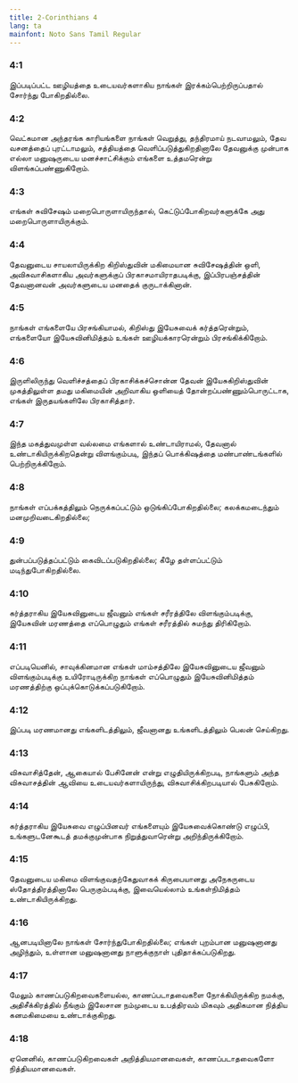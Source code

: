 ```yaml
---
title: 2-Corinthians 4
lang: ta
mainfont: Noto Sans Tamil Regular
---
```


###  4:1

இப்படிப்பட்ட ஊழியத்தை உடையவர்களாகிய நாங்கள் இரக்கம்பெற்றிருப்பதால் சோர்ந்து போகிறதில்லை.

###  4:2

வெட்கமான அந்தரங்க காரியங்களை நாங்கள் வெறுத்து, தந்திரமாய் நடவாமலும், தேவ வசனத்தைப் புரட்டாமலும், சத்தியத்தை வெளிப்படுத்துகிறதினாலே தேவனுக்கு முன்பாக எல்லா மனுஷருடைய மனச்சாட்சிக்கும் எங்களை உத்தமரென்று விளங்கப்பண்ணுகிறோம்.

###  4:3

எங்கள் சுவிசேஷம் மறைபொருளாயிருந்தால், கெட்டுப்போகிறவர்களுக்கே அது மறைபொருளாயிருக்கும்.

###  4:4

தேவனுடைய சாயலாயிருக்கிற கிறிஸ்துவின் மகிமையான சுவிசேஷத்தின் ஒளி, அவிசுவாசிகளாகிய அவர்களுக்குப் பிரகாசமாயிராதபடிக்கு, இப்பிரபஞ்சத்தின் தேவனானவன் அவர்களுடைய மனதைக் குருடாக்கினான்.

###  4:5

நாங்கள் எங்களையே பிரசங்கியாமல், கிறிஸ்து இயேசுவைக் கர்த்தரென்றும், எங்களையோ இயேசுவினிமித்தம் உங்கள் ஊழியக்காரரென்றும் பிரசங்கிக்கிறோம்.

###  4:6

இருளிலிருந்து வெளிச்சத்தைப் பிரகாசிக்கச்சொன்ன தேவன் இயேசுகிறிஸ்துவின் முகத்திலுள்ள தமது மகிமையின் அறிவாகிய ஒளியைத் தோன்றப்பண்ணும்பொருட்டாக, எங்கள் இருதயங்களிலே பிரகாசித்தார்.

###  4:7

இந்த மகத்துவமுள்ள வல்லமை எங்களால் உண்டாயிராமல், தேவனால் உண்டாகியிருக்கிறதென்று விளங்கும்படி, இந்தப் பொக்கிஷத்தை மண்பாண்டங்களில் பெற்றிருக்கிறோம்.

###  4:8

நாங்கள் எப்பக்கத்திலும் நெருக்கப்பட்டும் ஒடுங்கிப்போகிறதில்லை; கலக்கமடைந்தும் மனமுறிவடைகிறதில்லை;

###  4:9

துன்பப்படுத்தப்பட்டும் கைவிடப்படுகிறதில்லை; கீழே தள்ளப்பட்டும் மடிந்துபோகிறதில்லை.

###  4:10

கர்த்தராகிய இயேசுவினுடைய ஜீவனும் எங்கள் சரீரத்திலே விளங்கும்படிக்கு, இயேசுவின் மரணத்தை எப்பொழுதும் எங்கள் சரீரத்தில் சுமந்து திரிகிறோம்.

###  4:11

எப்படியெனில், சாவுக்கினமான எங்கள் மாம்சத்திலே இயேசுவினுடைய ஜீவனும் விளங்கும்படிக்கு உயிரோடிருக்கிற நாங்கள் எப்பொழுதும் இயேசுவினிமித்தம் மரணத்திற்கு ஒப்புக்கொடுக்கப்படுகிறோம்.

###  4:12

இப்படி மரணமானது எங்களிடத்திலும், ஜீவனானது உங்களிடத்திலும் பெலன் செய்கிறது.

###  4:13

விசுவாசித்தேன், ஆகையால் பேசினேன் என்று எழுதியிருக்கிறபடி, நாங்களும் அந்த விசுவாசத்தின் ஆவியை உடையவர்களாயிருந்து, விசுவாசிக்கிறபடியால் பேசுகிறோம்.

###  4:14

கர்த்தராகிய இயேசுவை எழுப்பினவர் எங்களையும் இயேசுவைக்கொண்டு எழுப்பி, உங்களுடனேகூடத் தமக்குமுன்பாக நிறுத்துவாரென்று அறிந்திருக்கிறோம்.

###  4:15

தேவனுடைய மகிமை விளங்குவதற்கேதுவாகக் கிருபையானது அநேகருடைய ஸ்தோத்திரத்தினாலே பெருகும்படிக்கு, இவையெல்லாம் உங்கள்நிமித்தம் உண்டாகியிருக்கிறது.

###  4:16

ஆனபடியினாலே நாங்கள் சோர்ந்துபோகிறதில்லை; எங்கள் புறம்பான மனுஷனானது அழிந்தும், உள்ளான மனுஷனானது நாளுக்குநாள் புதிதாக்கப்படுகிறது.

###  4:17

மேலும் காணப்படுகிறவைகளையல்ல, காணப்படாதவைகளை நோக்கியிருக்கிற நமக்கு, அதிசீக்கிரத்தில் நீங்கும் இலேசான நம்முடைய உபத்திரவம் மிகவும் அதிகமான நித்திய கனமகிமையை உண்டாக்குகிறது.

###  4:18

ஏனெனில், காணப்படுகிறவைகள் அநித்தியமானவைகள், காணப்படாதவைகளோ நித்தியமானவைகள்.

